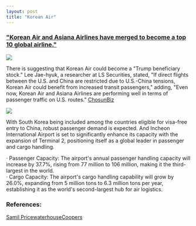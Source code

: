 ```yaml
---
layout: post
title: "Korean Air"
---
```



<h3>
  <a href="https://www.esgeconomy.com/news/articleView.html?idxno=9023">"Korean Air and Asiana Airlines have merged to become a top 10 global airline."</a>
</h3>

<div class="start">
  <img src="https://github.com/user-attachments/assets/ffbd6086-abea-41b6-8966-9d8dfffa4356">
</div>


<div class="s-top"></div>

 There is suggesting that Korean Air could become a "Trump beneficiary stock." 
Lee Jae-hyuk, a researcher at LS Securities, stated, "If direct flights between the U.S. and China are restricted due to U.S.-China tensions, Korean Air could benefit from increased transit passengers," adding, 
"Even now, Korean Air and Asiana Airlines are performing well in terms of passenger traffic on U.S. routes." <a href="https://biz.chosun.com/stock/stock_general/2024/11/09/WO27QF3CZNH3TFJCHG4WFKMYIE/">ChosunBiz</a>






<div class="m-top"></div>







<div class="img">
  <img src="https://github.com/user-attachments/assets/9fdf295e-0a60-4048-a1ed-92809439b130">
</div>

With South Korea being included among the countries eligible for visa-free entry to China, robust passenger demand is expected. And Incheon International Airport is set to significantly enhance its capacity with the expansion of Terminal 2, positioning itself as a global leader in passenger and cargo handling. 

<div class="txt">
  · Passenger Capacity: The airport's annual passenger handling capacity will increase by 37.7%, rising from 77 million to 106 million, making it the third-largest in the world.
</div>



<div class="txt">
  · Cargo Capacity: The airport's cargo handling capability will grow by 26.0%, expanding from 5 million tons to 6.3 million tons per year, establishing it as the world's second-largest hub for air logistics.
</div>















<div class="top"></div>


<h3>
  References:
</h3>


<a href="https://www.pwc.com/kr/ko/insights/industry-focus/samilpwc_taking-off.pdf">Samil PricewaterhouseCoopers</a>


